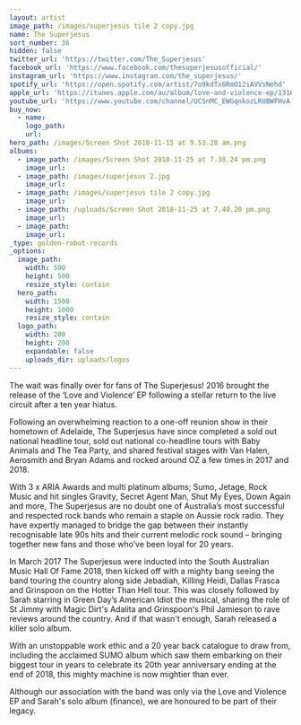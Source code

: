 ```yaml
---
layout: artist
image_path: /images/superjesus tile 2 copy.jpg
name: The Superjesus
sort_number: 36
hidden: false
twitter_url: 'https://twitter.com/The_Superjesus'
facebook_url: 'https://www.facebook.com/thesuperjesusofficial/'
instagram_url: 'https://www.instagram.com/the_superjesus/'
spotify_url: 'https://open.spotify.com/artist/7o9kdTx6RmO12iAVVsNehd'
apple_url: 'https://itunes.apple.com/au/album/love-and-violence-ep/1316022655'
youtube_url: 'https://www.youtube.com/channel/UCSnMC_EWGqnkozLRUBWFHvA'
buy_now:
  - name:
    logo_path:
    url:
hero_path: /images/Screen Shot 2018-11-15 at 9.53.28 am.png
albums:
  - image_path: /images/Screen Shot 2018-11-25 at 7.38.24 pm.png
    image_url:
  - image_path: /images/superjesus 2.jpg
    image_url:
  - image_path: /images/superjesus tile 2 copy.jpg
    image_url:
  - image_path: /uploads/Screen Shot 2018-11-25 at 7.40.20 pm.png
    image_url:
  - image_path:
    image_url:
_type: golden-robot-records
_options:
  image_path:
    width: 500
    height: 500
    resize_style: contain
  hero_path:
    width: 1500
    height: 1000
    resize_style: contain
  logo_path:
    width: 200
    height: 200
    expandable: false
    uploads_dir: uploads/logos
---
```


The wait was finally over for fans of The Superjesus\! 2016 brought the release of the ‘Love and Violence’ EP following a stellar return to the live circuit after a ten year hiatus.

Following an overwhelming reaction to a one-off reunion show in their hometown of Adelaide, The Superjesus have since completed a sold out national headline tour, sold out national co-headline tours with Baby Animals and The Tea Party, and shared festival stages with Van Halen, Aerosmith and Bryan Adams and rocked around OZ a few times in 2017 and 2018.

With 3 x ARIA Awards and multi platinum albums; Sumo, Jetage, Rock Music and hit singles Gravity, Secret Agent Man, Shut My Eyes, Down Again and more, The Superjesus are no doubt one of Australia’s most successful and respected rock bands who remain a staple on Aussie rock radio. They have expertly managed to bridge the gap between their instantly recognisable late 90s hits and their current melodic rock sound – bringing together new fans and those who’ve been loyal for 20 years.

In March 2017 The Superjesus were inducted into the South Australian Music Hall Of Fame 2018, then kicked off with a mighty bang seeing the band touring the country along side Jebadiah, Killing Heidi, Dallas Frasca and Grinspoon on the Hotter Than Hell tour. This was closely followed by Sarah starring in Green Day’s American Idiot the musical, sharing the role of St Jimmy with Magic Dirt's Adalita and Grinspoon's Phil Jamieson to rave reviews around the country. And if that wasn't enough, Sarah released a killer solo album.

With an unstoppable work ethic and a 20 year back catalogue to draw from, including the acclaimed SUMO album which saw them embarking on their biggest tour in years to celebrate its 20th year anniversary ending at the end of 2018, this mighty machine is now mightier than ever.

Although our association with the band was only via the Love and Violence EP and Sarah's solo album (finance), we are honoured to be part of their legacy.